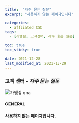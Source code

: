 ```yaml
---
title:  "자주 묻는 질문"
excerpt: "사용하지 않는 페이지입니다"

categories:
  - affliated CSC
tags:
  - [가맹점, 고객센터, 자주 묻는 질문]

toc: true
toc_sticky: true
 
date: 2021-12-28
last_modified_at: 2021-12-29
---
```

### 고객 센터 - *자주 묻는 질문*
![가맹점 qna](https://user-images.githubusercontent.com/95394003/147629076-a37832c3-7276-400d-9995-339eb90fde29.jpeg)

#### GENERAL

#### 사용하지 않는 페이지입니다.


